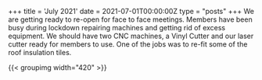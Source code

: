 +++
title = 'July 2021'
date = 2021-07-01T00:00:00Z
type = "posts"
+++
We are getting ready to re-open for face to face meetings. 
Members have been busy during lockdown repairing machines and getting rid of excess equipment. 
We should have two CNC machines, a Vinyl Cutter and our laser cutter ready for members to use. 
One of the jobs was to re-fit some of the roof insulation tiles.

{{< groupimg width="420" >}}